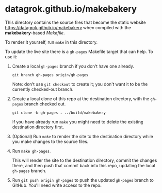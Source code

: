 # datagrok.github.io/makebakery

This directory contains the source files that become the static website <https://datagrok.github.io/makebakery> when compiled with the **makebakery**-based _Makefile_.

To render it yourself, run `make` in this directory.

To update the live site there is a `gh-pages` Makefile target that can help. To use it:

1. Create a local `gh-pages` branch if you don't have one already.
  
    ```
    git branch gh-pages origin/gh-pages
    ```

    Note: don't use `git checkout` to create it; you don't want it to be the currently checked-out branch.

2. Create a local clone of this repo at the destination directory, with the `gh-pages` branch checked out.

    ```
    git clone -b gh-pages . ../build/makebakery
    ```
    
    If you have already run `make` you might need to delete the existing destination directory first.

3. (Optional) Run `make` to render the site to the destination directory while you make changes to the source files.

4. Run `make gh-pages`.

   This will render the site to the destination directory, commit the changes there, and then push that commit back into this repo, updating the local `gh-pages` branch.

4. Run `git push origin gh-pages` to push the updated `gh-pages` branch to GitHub. You'll need write access to the repo.
